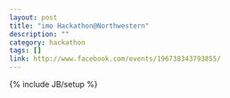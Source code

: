 ```yaml
---
layout: post
title: "imo Hackathon@Northwestern"
description: ""
category: hackathon
tags: []
link: http://www.facebook.com/events/196738343793855/
---
```

{% include JB/setup %}
